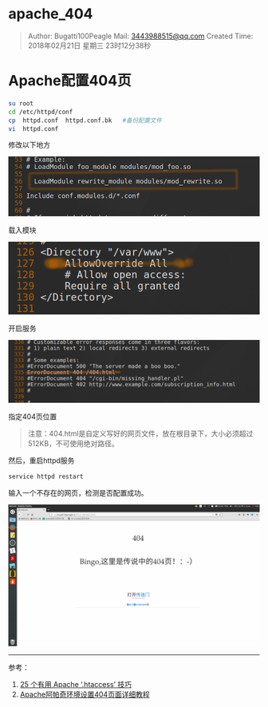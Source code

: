 # apache_404

> Author: Bugatti100Peagle  Mail: 3443988515@qq.com
> Created Time: 2018年02月21日 星期三 23时12分38秒

# Apache配置404页

```bash
su root 
cd /etc/httpd/conf   
cp  httpd.conf  httpd.conf.bk   #备份配置文件
vi  httpd.conf
```

修改以下地方

![](./pictures/apache_404_1.png)

载入模块

![](./pictures/apache_404_2.png)

开启服务

![](./pictures/apache_404_3.png)

指定404页位置

>  注意：404.html是自定义写好的网页文件，放在根目录下，大小必须超过512KB，不可使用绝对路径。

然后，重启httpd服务

```bash
service httpd restart
```

输入一个不存在的网页，检测是否配置成功。

![](./pictures/apache_404_4.png)

***

参考：

1. [25 个有用 Apache ‘.htaccess’ 技巧 ](https://linux.cn/article-5731-1.html) 
2. [Apache阿帕奇环境设置404页面详细教程](https://jingyan.baidu.com/article/36d6ed1f62f4821bcf4883b2.html) 